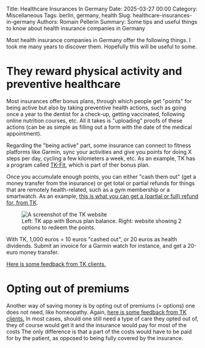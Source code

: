 Title: Healthcare Insurances In Germany
Date: 2025-03-27 00:00
Category: Miscellaneous
Tags: berlin, germany, health
Slug: healthcare-insurances-in-germany
Authors: Romain Pellerin
Summary: Some tips and useful things to know about health insurance companies in Germany

Most health insurance companies in Germany offer the following things. I took me many years to discover them. Hopefully this will be useful to some.

# They reward physical activity and preventive healthcare

Most insurances offer bonus plans, through which people get "points" for being active but also by taking preventive health actions, such as going once a year to the dentist for a check-up, getting vaccinated, following online nutrition courses, etc. All it takes is "uploading" proofs of these actions (can be as simple as filling out a form with the date of the medical appointment).

Regarding the "being active" part, some insurance can connect to fitness platforms like Garmin, sync your activities and give you points for doing X steps per day, cycling a few kilometers a week, etc. As an example, TK has a program called [TK-Fit](https://www.tk.de/en/support-faq/faq-easy-access-to-health-care/access-doctors-and-abroad/tk-fit-frequently-asked-questions/tk-fit-en-benefits-2136732), which is part of ther bonus plan.

Once you accumulate enough points, you can either "cash them out" (get a money transfer from the insurance) or get total or partial refunds for things that are remotely health-related, such as a gym membership or a smartwatch. As an example, [this is what you can get a (partial or full) refund for, from TK](https://www.tk.de/techniker/gesundheit-foerdern/tk-bonusprogramm/tk-gesundheitsdividende-leistungskatalog-2029142).

<figure class="center">
<img src="{static}/images/tk-bonusplan.png" alt="A screenshot of the TK website" />
<figcaption>Left: TK app with Bonus plan balance. Right: website showing 2 options to redeem the points.</figcaption>
</figure>

With TK, 1,000 euros = 10 euros "cashed out", or 20 euros as health dividends. Submit an invoice for a Garmin watch for instance, and get a 20-euro money transfer.

[Here is some feedback from TK clients.](https://www.reddit.com/r/Finanzen/comments/1ilo6sq/tkk_bonusprogramm/?tl=en)

# Opting out of premiums

Another way of saving money is by opting out of premiums (= options) one does not need, like homeopathy. Again, [here is some feedback from TK clients.](https://www.reddit.com/r/de/comments/17qi5id/techniker_krankenkasse_ermöglicht_optout_aus/?tl=en) In most cases, should one still need a type of care they opted out of, they of course would get it and the insurance would pay for most of the costs The only difference is that a part of the costs would have to be paid for by the patient, as opposed to being fully covered by the insurance.
